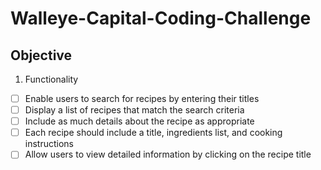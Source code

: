 # Walleye-Capital-Coding-Challenge

## Objective

1. Functionality

- [ ] Enable users to search for recipes by entering their titles
- [ ] Display a list of recipes that match the search criteria
- [ ] Include as much details about the recipe as appropriate
- [ ] Each recipe should include a title, ingredients list, and cooking instructions
- [ ] Allow users to view detailed information by clicking on the recipe title
